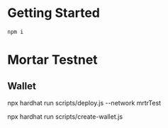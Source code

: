 # Getting Started

```
npm i
```

# Mortar Testnet

## Wallet

npx hardhat run scripts/deploy.js --network mrtrTest

npx hardhat run scripts/create-wallet.js
